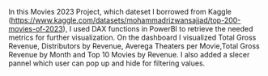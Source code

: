 In this Movies 2023 Project, which dateset I borrowed from Kaggle (https://www.kaggle.com/datasets/mohammadrizwansajjad/top-200-movies-of-2023), I used DAX functions in PowerBI to retrieve the needed metrics for further visualization. On the dashboard I visualized Total Gross Revenue, Distributors by Revenue, Averega Theaters per Movie,Total Gross Revenue by Month and Top 10 Movies by Revenue. I also added a slecer pannel which user can pop up and hide for filtering values. 
